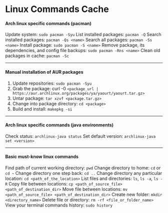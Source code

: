 # Linux Commands Cache

#### **Arch linux specific commands (pacman)**

Update system: `sudo pacman -Syu`
List installed packages: `pacman -Q`
Search installed packages: `pacman -Qs <name>`
Search all packages: `pacman -Ss <name>`
Install package: `sudo pacman -S <name>`
Remove package, its dependencies, and config file backups: `sudo pacman -Rns <name>`
Clean old packages in cache: `pacman -Sc`

---

#### Manual installation of AUR packages

1. Update repositories: `sudo pacman -Syu`
2. Grab the package: curl -0 `<package_url | https://aur.archlinux.org/packages/ya/yaourt/yaourt.tar.gz>`
3. Untar package: `tar xzvf <package.tar.gz>`
4. Change into package directory: `cd <package>`
5. Build and install: `makepkg -si`

---

#### Arch linux specific commands (java environments)

Check status: `archlinux-java status`
Set default version: `archlinux-java set <version>`

---

#### Basic must-know linux commands

Find path of current working directory: `pwd`
Change directory to home: `cd` or `cd ~`
Change directory one step back: `cd ..`
Change directory any particular location: `cd <path_of_the_location>`
List files and directories: `ls`, `ls -a`, `ls -R`
Copy file between locations: `cp <path_of_source_file> <path_of_destination_dir>`
Move file between locations: `mv <path_of_source_file> <path_of_destination_dir>`
Create new folder: `mkdir <directory_name>`
Delete file or directory: `rm -rf <file_or_folder_name>`
View your terminal commands history: `sudo history`
